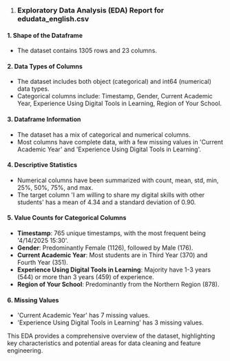 1. ### Exploratory Data Analysis (EDA) Report for edudata_english.csv

#### 1. Shape of the Dataframe
- The dataset contains 1305 rows and 23 columns.

#### 2. Data Types of Columns
- The dataset includes both object (categorical) and int64 (numerical) data types.
- Categorical columns include: Timestamp, Gender, Current Academic Year, Experience Using Digital Tools in Learning, Region of Your School.

#### 3. Dataframe Information
- The dataset has a mix of categorical and numerical columns.
- Most columns have complete data, with a few missing values in 'Current Academic Year' and 'Experience Using Digital Tools in Learning'.

#### 4. Descriptive Statistics
- Numerical columns have been summarized with count, mean, std, min, 25%, 50%, 75%, and max.
- The target column 'I am willing to share my digital skills with other students' has a mean of 4.34 and a standard deviation of 0.90.

#### 5. Value Counts for Categorical Columns
- **Timestamp**: 765 unique timestamps, with the most frequent being '4/14/2025 15:30'.
- **Gender**: Predominantly Female (1126), followed by Male (176).
- **Current Academic Year**: Most students are in Third Year (370) and Fourth Year (351).
- **Experience Using Digital Tools in Learning**: Majority have 1-3 years (544) or more than 3 years (459) of experience.
- **Region of Your School**: Predominantly from the Northern Region (878).

#### 6. Missing Values
- 'Current Academic Year' has 7 missing values.
- 'Experience Using Digital Tools in Learning' has 3 missing values.

This EDA provides a comprehensive overview of the dataset, highlighting key characteristics and potential areas for data cleaning and feature engineering.
